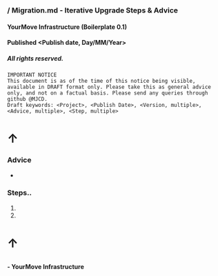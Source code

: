 ### <Project> / Migration.md - Iterative Upgrade Steps & Advice
#### YourMove Infrastructure (Boilerplate 0.1)
#### Published <Publish date, Day/MM/Year>
##### All rights reserved.

    IMPORTANT NOTICE
    This document is as of the time of this notice being visible, available in DRAFT format only. Please take this as general advice only, and not on a factual basis. Please send any queries through github @MJCD.
    Draft keywords: <Project>, <Publish Date>, <Version, multiple>, <Advice, multiple>, <Step, multiple>

## <Version>
# ↑

### Advice

* <Advice>

### Steps..

1. <Step>
2. <Step>

# ↑
## <Version>

#### - YourMove Infrastructure